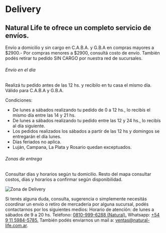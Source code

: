 # Delivery

## Natural Life te ofrece un completo servicio de envíos.

Envío a domicilio y sin cargo en C.A.B.A. y G.B.A en compras mayores a $2900.-
Por compras menores a $2900, consultá costo de envío.
También podés retirar tu pedido SIN CARGO por nuestra red de sucursales. 

###### Envío en el día

Realizá tu pedido antes de las 12 hs. y recibilo en tu casa el mismo día. Válido para C.A.B.A y G.B.A.

Condiciones:

- De lunes a sábados realizando tu pedido de 0 a 12 hs., lo recibís el mismo día entre las 14 y 21 hs.
- De lunes a sábados realizando tu pedido entre las 12 y 24 hs., lo recibís al día siguiente.
- Los pedidos realizados los sábados a partir de las 12 hs y domingos se entregarán el día lunes.
- Días feriados no aplica.
- Luján, Campana, La Plata y Rosario quedan exceptuados.

###### Zonas de entrega

Consultar días y horarios según tu domicilio.
Resto del mapa consultar costos, días y horarios a confirmar según disponibilidad.

![Zona de Delivery](/arquivos/Delivery2.png)

Si tenés alguna duda, consulta, sugerencia o simplemente necesitás coordinar un envío o retiro de mercadería por alguna sucursal, podés contactarnos por los siguientes medios:
Horario de atención: de lunes a sábados de 9 a 20 hs.
Teléfono: [0810-999-6288 (Natural).](tel:08109996288)
Whatsapp: [+54 9 11 5984-5785.](https://wa.me/5491159845785)
También podés enviarnos un mail a:  ventas@natural-life.com.ar.